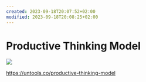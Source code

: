 ```yaml
---
created: 2023-09-18T20:07:52+02:00
modified: 2023-09-18T20:08:25+02:00
---
```


# Productive Thinking Model

![](../image/2023-09-18-Productive-Thinking-Model-1734621205261.jpeg)

<https://untools.co/productive-thinking-model>
